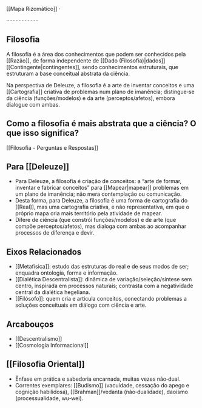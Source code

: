 [[Mapa Rizomático]] ·

·····················
## Filosofia

A filosofia é a área dos conhecimentos que podem ser conhecidos pela [[Razão]], de forma independente de [[Dado (Filosofia)|dados]] [[Contingente|contingentes]], sendo conhecimentos estruturais, que estruturam a base conceitual abstrata da ciência.

Na perspectiva de Deleuze, a filosofia é a arte de inventar conceitos e uma [[Cartografia]] criativa de problemas num plano de imanência; distingue‑se da ciência (funções/modelos) e da arte (perceptos/afetos), embora dialogue com ambas.

## Como a filosofia é mais abstrata que a ciência? O que isso significa?

[[Filosofia - Perguntas e Respostas]]

## Para [[Deleuze]]
- Para Deleuze, a filosofia é criação de conceitos: a “arte de formar, inventar e fabricar conceitos” para [[Mapear|mapear]] problemas em um plano de imanência; não mera contemplação ou comunicação.
- Desta forma, para Deleuze, a filosofia é uma forma de cartografia do [[Real]], mas uma cartografia criativa, e não representativa, em que o próprio mapa cria mais território pela atividade de mapear.
- Difere de ciência (que constrói funções/modelos) e de arte (que compõe perceptos/afetos), mas dialoga com ambas ao acompanhar processos de diferença e devir.

## Eixos Relacionados
- [[Metafísica]]: estudo das estruturas do real e de seus modos de ser; enquadra ontologia, forma e informação.
- [[Dialética Descentralista]]: dinâmica de variação/seleção/síntese sem centro, inspirada em processos naturais; contrasta com a negatividade central da dialética hegeliana.
- [[Filósofo]]: quem cria e articula conceitos, conectando problemas a soluções conceituais em diálogo com ciência e arte.

## Arcabouços
* [[Descentralismo]]
* [[Cosmologia Informacional]]

## [[Filosofia Oriental]]
- Ênfase em prática e sabedoria encarnada, muitas vezes não‑dual.
- Correntes exemplares: [[Budismo]] (vacuidade, cessação do apego e cognição habilidosa), [[Brahman]]/vedanta (não‑dualidade), daoísmo (processualidade, wu‑wei).
